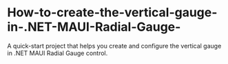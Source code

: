 # How-to-create-the-vertical-gauge-in-.NET-MAUI-Radial-Gauge-
A quick-start project that helps you create and configure the vertical gauge in .NET MAUI Radial Gauge control.

